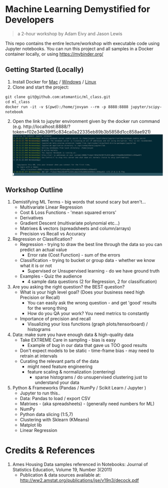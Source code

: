 # Machine Learning Demystified for Developers
> a 2-hour workshop by Adam Eivy and Jason Lewis

This repo contains the entire lecture/workshop with executable code using Jupyter notebooks. You can run this project and all samples in a Docker container locally, or using https://mybinder.org/

## Getting Started (Locally)
1. Install Docker for [Mac](https://www.docker.com/docker-mac) / [Windows](https://www.docker.com/docker-windows) / [Linux](https://docs.docker.com/install/)
2. Clone and start the project:
```shell
git clone git@github.com:atomantic/ml_class.git
cd ml_class
docker run -it -v $(pwd):/home/jovyan --rm -p 8888:8888 jupyter/scipy-notebook
```
2. Open the link to jupyter environment given by the docker run command (e.g. http://localhost:8888/?token=f02e34b39ff5c834ca0a22335eb89b3b5858d1cc858ae921) ![run.png](run.png)

## Workshop Outline
 
1. Demistifying ML Terms - big words that sound scary but aren't...
    - Multivariate Linear Regression
    - Cost & Loss Functions - 'mean squared errors'
    - Derivatives
    - Gradient Descent (multivariate polynomial etc...)
    - Matrixes & vectors (spreadsheets and column/arrays)
    - Precision vs Recall vs Accuracy
2.  Regression or Classification?
    - Regression - trying to draw the best line through the data so you can predict an actual value
        - Error rate (Cost Function) - sum of the errors
    - Classification - trying to bucket or group data - whether we know what it is or not
        - Supervised or Unsupervised learning - do we have ground truth
    - Examples - Quiz the audience
        - 4 sample data questions (2 for Regression, 2 for classification)
3.  Are you asking the right question? the BEST question?
    -  What is your high level goal? (Does your business need high Precision or Recall)
        - You can easily ask the wrong question - and get 'good' results for the wrong thing
        - How do you QA your work? You need metrics to constantly
    - Importance of precision and recall
        - Visualizing your loss functions (graph plots/tensorboard) / histograms
4.  Data: make sure you have enough data & high-quality data
    - Take EXTREME Care in sampling - bias is easy
        - Example of bug in our data that gave us TOO good results
    - Don't expect models to be static - time-frame bias - may need to retrain at intervals
    - Curating the relevant parts of the data
        - might need feature engineering 
        - feature scaling & normalization (centering)
            - sparse histograms / do unsupervised clustering just to understand your data
5.  Python & Frameworks (Pandas / NumPy / Scikit Learn / Jupyter )
    - Jupyter to run this..
    - Data: Pandas to load / export CSV
    - Matrixes - (aka spreadsheets) - (generally need numbers for ML)
    - NumPy
    - Python data slicing (1:5,7)
    - Clustering with Sklearn (KMeans)
    - Matplot lib
    - Linear Regression

# Credits & References
1. Ames Housing Data samples referenced in Notebooks: Journal of Statistics Education, Volume 19, Number 3(2011)
    - Publication & data sources available at: http://ww2.amstat.org/publications/jse/v19n3/decock.pdf